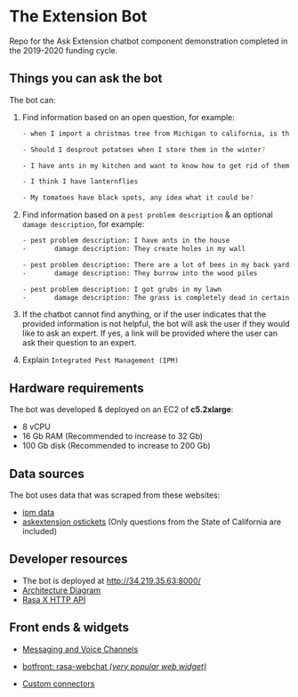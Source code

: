 # The Extension Bot

Repo for the Ask Extension chatbot component demonstration completed in the 2019-2020 funding cycle.

## Things you can ask the bot

The bot can:
1. Find  information based on an open question, for example:

   ```bash
   - when I import a christmas tree from Michigan to california, is there a tax I need to pay?
   ```

   ```bash
   - Should I desprout potatoes when I store them in the winter?
   ```

   ```bash
   - I have ants in my kitchen and want to know how to get rid of them
   ```

   ```bash
   - I think I have lanternflies
   ```

   ```bash
   - My tomatoes have black spots, any idea what it could be?
   ```

   

2. Find information based on a `pest problem description` & an optional `damage description`, for example:

   ```bash
   - pest problem description: I have ants in the house 
   -       damage description: They create holes in my wall
   ```

   ```bash
   - pest problem description: There are a lot of bees in my back yard
   -       damage description: They burrow into the wood piles
   ```

   ```bash
   - pest problem description: I got grubs in my lawn 
   -       damage description: The grass is completely dead in certain spots
   ```

   

3. If the chatbot cannot find anything, or if the user indicates that the provided information is not helpful, the bot will ask the user if they would like to ask an expert. If yes, a link will be provided where the user can ask their question to an expert.

4. Explain `Integrated Pest Management (IPM)`



## Hardware requirements

The bot was developed & deployed on an EC2 of **c5.2xlarge**:

- 8 vCPU
- 16 Gb RAM   (Recommended to increase to 32 Gb)
- 100 Gb disk  (Recommended to increase to 200 Gb)

## Data sources

The bot uses data that was scraped from these websites:

- [ipm data](http://ipm.ucanr.edu/)
- [askextension ostickets](https://osticket.eduworks.com/kb/faq.php?id=675271) (Only questions from the State of California are included)



## Developer resources

- The bot is deployed at http://34.219.35.63:8000/
- [Architecture Diagram](https://docs.google.com/drawings/d/1h_DHiiTr2km3OKpcsoGScElEtyXSR3jL6PHumcRPwQI/edit)
- [Rasa X HTTP API](https://rasa.com/docs/rasa-x/api/rasa-x-http-api/)



## Front ends & widgets

- [Messaging and Voice Channels](https://rasa.com/docs/rasa/user-guide/connectors/custom-connectors/#id1)

- [botfront: rasa-webchat *(very popular web widget)*](https://github.com/botfront/rasa-webchat)

- [Custom connectors](https://rasa.com/docs/rasa/user-guide/connectors/custom-connectors)

  